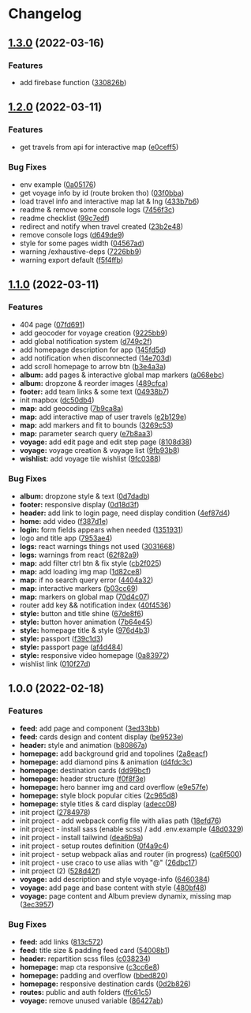 # Changelog

## [1.3.0](https://github.com/helloworld-ynovlyon/webapp/compare/v1.2.0...v1.3.0) (2022-03-16)


### Features

* add firebase function ([330826b](https://github.com/helloworld-ynovlyon/webapp/commit/330826bf15d57ea9197be2ca0d42a1de19a58aa5))

## [1.2.0](https://github.com/helloworld-ynovlyon/webapp/compare/v1.1.0...v1.2.0) (2022-03-11)


### Features

* get travels from api for interactive map ([e0ceff5](https://github.com/helloworld-ynovlyon/webapp/commit/e0ceff5043fde710280f1d99c7ee1d83eebd5422))


### Bug Fixes

* env example ([0a05176](https://github.com/helloworld-ynovlyon/webapp/commit/0a05176e5ac7f5f7e74d295df55e77e34983c3ee))
* get voyage info by id (route broken tho) ([03f0bba](https://github.com/helloworld-ynovlyon/webapp/commit/03f0bbab2de206ceaaf0a5e542d76e8c3305f242))
* load travel info and interactive map lat & lng ([433b7b6](https://github.com/helloworld-ynovlyon/webapp/commit/433b7b64238b78eb29dff487bb6b5e98e5f1d16e))
* readme & remove some console logs ([7456f3c](https://github.com/helloworld-ynovlyon/webapp/commit/7456f3c45a675342c21e9eb6af63f3a9cd9a0810))
* readme checklist ([99c7edf](https://github.com/helloworld-ynovlyon/webapp/commit/99c7edfa41fed75120b4e3f6429ec32cfe9b7509))
* redirect and notify when travel created ([23b2e48](https://github.com/helloworld-ynovlyon/webapp/commit/23b2e48c60b6766b95d3a0636a8f5779b2228343))
* remove console logs ([d649de9](https://github.com/helloworld-ynovlyon/webapp/commit/d649de951fda302a2bee8437958043b82f4070e6))
* style for some pages width ([04567ad](https://github.com/helloworld-ynovlyon/webapp/commit/04567ade447fe0285686c3683684e140db98f039))
* warning /exhaustive-deps ([7226bb9](https://github.com/helloworld-ynovlyon/webapp/commit/7226bb9a59c2cc895635a86f9cfc4d2b88d3fe44))
* warning export default ([f5f4ffb](https://github.com/helloworld-ynovlyon/webapp/commit/f5f4ffb64c8a045d69c6cc7a0deeee2bac389837))

## [1.1.0](https://github.com/helloworld-ynovlyon/webapp/compare/v1.0.1...v1.1.0) (2022-03-11)


### Features

* 404 page ([07fd691](https://github.com/helloworld-ynovlyon/webapp/commit/07fd691d7b5df03eb4a5342bcca1829ba71a593c))
* add geocoder for voyage creation ([9225bb9](https://github.com/helloworld-ynovlyon/webapp/commit/9225bb92cfc51a51e8afee93fa9fdcb593660950))
* add global notification system ([d749c2f](https://github.com/helloworld-ynovlyon/webapp/commit/d749c2f2f267fd9698c8eb4e856393ad6fe37735))
* add homepage description for app ([145fd5d](https://github.com/helloworld-ynovlyon/webapp/commit/145fd5dc879be8916b12a918caa5850a3fe78c37))
* add notification when disconnected ([14e703d](https://github.com/helloworld-ynovlyon/webapp/commit/14e703d6fce4d9091d6b33a7d324ce296b1d5637))
* add scroll homepage to arrow btn ([b3e4a3a](https://github.com/helloworld-ynovlyon/webapp/commit/b3e4a3a9bb5ff3dd14f65ea10dbf02ed894ec2be))
* **album:** add pages & interactive global map markers ([a068ebc](https://github.com/helloworld-ynovlyon/webapp/commit/a068ebc82135cc75dac7590299d46acd28b1ebdf))
* **album:** dropzone & reorder images ([489cfca](https://github.com/helloworld-ynovlyon/webapp/commit/489cfcab871311a1e418ff9fe4f40fc7c15381f3))
* **footer:** add team links & some text ([04938b7](https://github.com/helloworld-ynovlyon/webapp/commit/04938b7507e107f71e4d541d8bb5c1374684dc4c))
* init mapbox ([dc50db4](https://github.com/helloworld-ynovlyon/webapp/commit/dc50db40f00b1bab791e4ac2e673304def542224))
* **map:** add geocoding ([7b9ca8a](https://github.com/helloworld-ynovlyon/webapp/commit/7b9ca8a5d071330722e6fb8c87a679c50a9dea95))
* **map:** add interactive map of user travels ([e2b129e](https://github.com/helloworld-ynovlyon/webapp/commit/e2b129e017ade46db41d31abfe9034bd135a1a9f))
* **map:** add markers and fit to bounds ([3269c53](https://github.com/helloworld-ynovlyon/webapp/commit/3269c534a482c973c1dd2ef2d4bcd725fcf9b8d7))
* **map:** parameter search query ([e7b8aa3](https://github.com/helloworld-ynovlyon/webapp/commit/e7b8aa388ce76ac5e456b0e743e88d64a1814b63))
* **voyage:** add edit page and edit step page ([8108d38](https://github.com/helloworld-ynovlyon/webapp/commit/8108d38aaed4eb77c06939b139affa96f6e3bbf9))
* **voyage:** voyage creation & voyage list ([9fb93b8](https://github.com/helloworld-ynovlyon/webapp/commit/9fb93b8de76ea2ddc3e72859e988ba72c0bfc045))
* **wishlist:** add voyage tile wishlist ([9fc0388](https://github.com/helloworld-ynovlyon/webapp/commit/9fc03886eb2cb9c38fe36570a9ee8f506653a8b5))


### Bug Fixes

* **album:** dropzone style & text ([0d7dadb](https://github.com/helloworld-ynovlyon/webapp/commit/0d7dadb8e335f6c651fe3f5a96720cf341d1643d))
* **footer:** responsive display ([0d18d3f](https://github.com/helloworld-ynovlyon/webapp/commit/0d18d3f4a9eb80e014727f9866b2eeb07edf63cd))
* **header:** add link to login page, need display condition ([4ef87d4](https://github.com/helloworld-ynovlyon/webapp/commit/4ef87d4f8f559b491baf27d5add0e42908944d7d))
* **home:** add video ([f387d1e](https://github.com/helloworld-ynovlyon/webapp/commit/f387d1ea23a06e195d6b4e210c83212542fac7ef))
* **login:** form fields appears when needed ([1351931](https://github.com/helloworld-ynovlyon/webapp/commit/1351931ccdc2da8b085738343b39e0bcc2e0b2f8))
* logo and title app ([7953ae4](https://github.com/helloworld-ynovlyon/webapp/commit/7953ae41bc746fc19ab7c0424d2a0a33590c3294))
* **logs:** react warnings things not used ([3031668](https://github.com/helloworld-ynovlyon/webapp/commit/3031668c6c65a99356bbda9309b80f4ae6c67b45))
* **logs:** warnings from react ([62f82a9](https://github.com/helloworld-ynovlyon/webapp/commit/62f82a964ad58768684c989f5ed4edbac62b97bd))
* **map:** add filter ctrl btn & fix style ([cb2f025](https://github.com/helloworld-ynovlyon/webapp/commit/cb2f0257b4b20926b698a5e4d0cfcf5ef4f2f1ca))
* **map:** add loading img map ([1d82ce8](https://github.com/helloworld-ynovlyon/webapp/commit/1d82ce8eb0b9d0f1d0a6806e29a27a1904712c0d))
* **map:** if no search query error ([4404a32](https://github.com/helloworld-ynovlyon/webapp/commit/4404a32bf797fb02a7549f7a93f3d2a4fcf15531))
* **map:** interactive markers ([b03cc69](https://github.com/helloworld-ynovlyon/webapp/commit/b03cc692c515675e5f9446a1e15eb0a8a124142b))
* **map:** markers on global map ([70d4c07](https://github.com/helloworld-ynovlyon/webapp/commit/70d4c070f633bef2fc12986a73bfc5fbf0b068b7))
* router add key && notification index ([40f4536](https://github.com/helloworld-ynovlyon/webapp/commit/40f453696509e70349f0496ff94787436c16c990))
* **style:** button and title shine ([67de8f6](https://github.com/helloworld-ynovlyon/webapp/commit/67de8f6d758da0382acdb76170bc955429cfbabe))
* **style:** button hover animation ([7b64e45](https://github.com/helloworld-ynovlyon/webapp/commit/7b64e456442358c940892d22d0bcace71ab2d69a))
* **style:** homepage title & style ([976d4b3](https://github.com/helloworld-ynovlyon/webapp/commit/976d4b3fd9a2bfbee9523df8636ea5be686aad23))
* **style:** passport ([f39c1d3](https://github.com/helloworld-ynovlyon/webapp/commit/f39c1d367c85c9b04d14e682081cbb5bf7851904))
* **style:** passport page ([af4d484](https://github.com/helloworld-ynovlyon/webapp/commit/af4d4847300cb2bde930730341b71a9ce6963dea))
* **style:** responsive video homepage ([0a83972](https://github.com/helloworld-ynovlyon/webapp/commit/0a83972f00068e318889834457ee15878c331f17))
* wishlist link ([010f27d](https://github.com/helloworld-ynovlyon/webapp/commit/010f27d9d2fa4987fc58b1242e204b75fc130054))

## 1.0.0 (2022-02-18)


### Features

* **feed:** add page and component ([3ed33bb](https://github.com/helloworld-ynovlyon/webapp/commit/3ed33bb5706a4c8a61876cd8edb86d1f2f44a5f4))
* **feed:** cards design and content display ([be9523e](https://github.com/helloworld-ynovlyon/webapp/commit/be9523e884d10ba58a58fbdba15f6ab9e6902ef2))
* **header:** style and animation ([b80867a](https://github.com/helloworld-ynovlyon/webapp/commit/b80867afbca6459c951ee0c8fdbc82598a82c42a))
* **homepage:** add background grid and topolines ([2a8eacf](https://github.com/helloworld-ynovlyon/webapp/commit/2a8eacf80e47c001d68e125c27a381e3c93bb024))
* **homepage:** add diamond pins & animation ([d4fdc3c](https://github.com/helloworld-ynovlyon/webapp/commit/d4fdc3c10637246221d3d989644ecd9b018b86d1))
* **homepage:** destination cards ([dd99bcf](https://github.com/helloworld-ynovlyon/webapp/commit/dd99bcfac789135207c51bded881505f748c2311))
* **homepage:** header structure ([f0f8f3e](https://github.com/helloworld-ynovlyon/webapp/commit/f0f8f3e2e619a1b82c4b3fd2952f52121d86b648))
* **homepage:** hero banner img and card overflow ([e9e57fe](https://github.com/helloworld-ynovlyon/webapp/commit/e9e57fe14ce79469d510fc0e39cca7fd0c3d079b))
* **homepage:** style block popular cities ([2c965d8](https://github.com/helloworld-ynovlyon/webapp/commit/2c965d81141389e71cf7c1c7de9b1a1d73fce9dc))
* **homepage:** style titles & card display ([adecc08](https://github.com/helloworld-ynovlyon/webapp/commit/adecc08e6d2d133f119fa8ed61622f39f430e2ea))
* init project ([2784978](https://github.com/helloworld-ynovlyon/webapp/commit/2784978866094691b7be8376c02daa845093ace0))
* init project - add webpack config file with alias path ([18efd76](https://github.com/helloworld-ynovlyon/webapp/commit/18efd7689d238be6733bcbd4ad2976b402169d4a))
* init project - install sass (enable scss) / add .env.example ([48d0329](https://github.com/helloworld-ynovlyon/webapp/commit/48d03293532bcc428b1b3bf7fd3d0b831c5b8091))
* init project - install tailwind ([dea6b9a](https://github.com/helloworld-ynovlyon/webapp/commit/dea6b9a34a6d3a0a0552845704927b6939e90804))
* init project - setup routes definition ([0f4a9c4](https://github.com/helloworld-ynovlyon/webapp/commit/0f4a9c493f6029f8c8e936ef0126653cba92bb07))
* init project - setup webpack alias and router (in progress) ([ca6f500](https://github.com/helloworld-ynovlyon/webapp/commit/ca6f500f4aad7d55b90d355b908e73e752e2a594))
* init project - use craco to use alias with "@" ([26dbc17](https://github.com/helloworld-ynovlyon/webapp/commit/26dbc17a80fa397d66d3c1a65bd4239afbbe6ef9))
* init project (2) ([528d42f](https://github.com/helloworld-ynovlyon/webapp/commit/528d42fbb37f2ed7d2b18974bbd3c6354fb9c519))
* **voyage:** add description and style voyage-info ([6460384](https://github.com/helloworld-ynovlyon/webapp/commit/64603849b1e45b6e89627556d19b1622a5d816ec))
* **voyage:** add page and base content with style ([480bf48](https://github.com/helloworld-ynovlyon/webapp/commit/480bf48af0eb14614a838432fc0b6e7dcb68099f))
* **voyage:** page content and Album preview dynamix, missing map ([3ec3957](https://github.com/helloworld-ynovlyon/webapp/commit/3ec395798bfe4a2bd2c6f7b8beaee5e0621be67c))


### Bug Fixes

* **feed:** add links ([813c572](https://github.com/helloworld-ynovlyon/webapp/commit/813c5723ca1db3bb81b0b89df6b4df3d50aee794))
* **feed:** title size & padding feed card ([54008b1](https://github.com/helloworld-ynovlyon/webapp/commit/54008b1f996d5a1aa8085c9437e81ce0572086ba))
* **header:** repartition scss files ([c038234](https://github.com/helloworld-ynovlyon/webapp/commit/c03823482f890008186e8a5207595492016c58ae))
* **homepage:** map cta responsive ([c3cc6e8](https://github.com/helloworld-ynovlyon/webapp/commit/c3cc6e88504c661adcc6d21d7503063ba8c6b3be))
* **homepage:** padding and overflow ([bbed820](https://github.com/helloworld-ynovlyon/webapp/commit/bbed820435147f01e2d4e1e5dd8c614e43f72bb9))
* **homepage:** responsive destination cards ([0d2b826](https://github.com/helloworld-ynovlyon/webapp/commit/0d2b826fa9d6374b8a7f46d902b142c06872b866))
* **routes:** public and auth folders ([ffc61c5](https://github.com/helloworld-ynovlyon/webapp/commit/ffc61c59a4ab30fd7b9bbb6984062213236a15a2))
* **voyage:** remove unused variable ([86427ab](https://github.com/helloworld-ynovlyon/webapp/commit/86427ab8cafc1e139199795a7e55ac9f20d6c95b))
